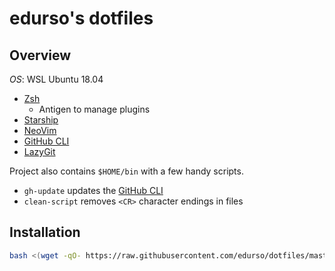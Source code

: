 # edurso's dotfiles

## Overview

*OS*: WSL Ubuntu 18.04

*   [Zsh](https://www.zsh.org/)
    *   Antigen to manage plugins
*   [Starship](https://starship.rs/)
*   [NeoVim](https://neovim.io/)
*   [GitHub CLI](https://cli.github.com/)
*   [LazyGit](https://github.com/jesseduffield/lazygit)

Project also contains `$HOME/bin` with a few handy scripts.

*   `gh-update` updates the [GitHub CLI](https://cli.github.com/)
*   `clean-script` removes `<CR>` character endings in files

## Installation

```bash
bash <(wget -qO- https://raw.githubusercontent.com/edurso/dotfiles/master/install.sh)
```
